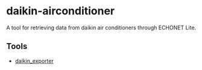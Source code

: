 daikin-airconditioner
==================================================

A tool for retrieving data from daikin air conditioners through ECHONET Lite.

## Tools

- [daikin_exporter](./cmd/daikin_exporter/)
